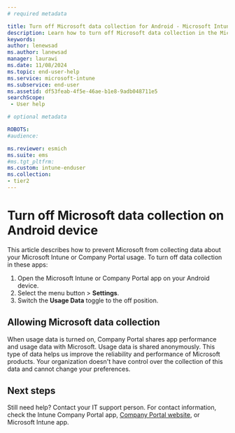 ```yaml
---
# required metadata

title: Turn off Microsoft data collection for Android - Microsoft Intune | Microsoft Docs
description: Learn how to turn off Microsoft data collection in the Microsoft Intune and Company Portal apps for Android.
keywords:
author: lenewsad
ms.author: lanewsad
manager: laurawi
ms.date: 11/08/2024
ms.topic: end-user-help
ms.service: microsoft-intune
ms.subservice: end-user
ms.assetid: df53feab-4f5e-46ae-b1e8-9adb048711e5
searchScope:
 - User help

# optional metadata

ROBOTS:  
#audience:

ms.reviewer: esmich
ms.suite: ems
#ms.tgt_pltfrm:
ms.custom: intune-enduser
ms.collection:
- tier2
---
```


# Turn off Microsoft data collection on Android device  

This article describes how to prevent Microsoft from collecting data about your Microsoft Intune or Company Portal usage. To turn off data collection in these apps:  

1. Open the Microsoft Intune or Company Portal app on your Android device.  
2. Select the menu button > **Settings**.
3. Switch the **Usage Data** toggle to the off position.       

## Allowing Microsoft data collection   

When usage data is turned on, Company Portal shares app performance and usage data with Microsoft. Usage data is shared anonymously. This type of data helps us improve the reliability and performance of Microsoft products. Your organization doesn't have control over the collection of this data and cannot change your preferences.    

## Next steps  

Still need help? Contact your IT support person. For contact information, check the Intune Company Portal app, [Company Portal website](https://go.microsoft.com/fwlink/?linkid=2010980), or Microsoft Intune app.  
